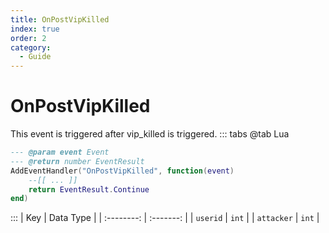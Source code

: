 ```yaml
---
title: OnPostVipKilled
index: true
order: 2
category:
  - Guide
---
```


# OnPostVipKilled
This event is triggered after vip_killed is triggered.
::: tabs
@tab Lua
```lua
--- @param event Event
--- @return number EventResult
AddEventHandler("OnPostVipKilled", function(event)
    --[[ ... ]]
    return EventResult.Continue
end)
```

:::
|     Key    | Data Type |
| :--------: | :-------: |
|  `userid`  |   `int`   |
| `attacker` |   `int`   |